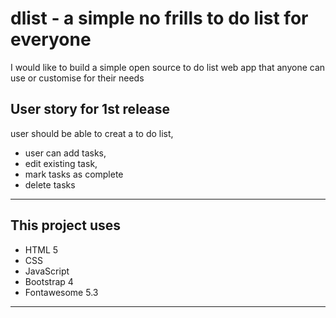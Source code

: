 # dlist - a simple no frills to do list for everyone

I would like to build a simple open source to do list web app that anyone can use or customise for their needs

## User story for 1st release

user should be able to creat a to do list, 
+ user can add tasks, 
+ edit existing task, 
+ mark tasks as complete  
+ delete tasks

-----------------

## This project uses

+ HTML 5
+ CSS
+ JavaScript
+ Bootstrap 4
+ Fontawesome 5.3

-----------------
